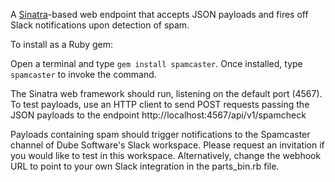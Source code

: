A [Sinatra](https://sinatrarb.com/)-based web endpoint that accepts JSON payloads and fires off Slack notifications upon detection of spam.

To install as a Ruby gem:

Open a terminal and type `gem install spamcaster`.
Once installed, type `spamcaster` to invoke the command.

The Sinatra web framework should run, listening on the default port (4567).
To test payloads, use an HTTP client to send POST requests passing the JSON payloads to the endpoint http://localhost:4567/api/v1/spamcheck

Payloads containing spam should trigger notifications to the Spamcaster channel of Dube Software's Slack workspace. Please request an invitation if you would like to test in this workspace. Alternatively, change the webhook URL to point to your own Slack integration in the parts_bin.rb file.
